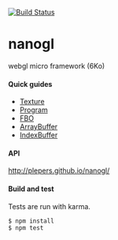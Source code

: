 [![Build Status](https://travis-ci.org/plepers/nanogl.svg?branch=master)](https://travis-ci.org/plepers/nanogl)


# nanogl
webgl micro framework (6Ko)

#### Quick guides

  - [Texture](docs/texture.md)
  - [Program](docs/program.md)
  - [FBO](docs/fbo.md)
  - [ArrayBuffer](docs/arraybuffer.md)
  - [IndexBuffer](docs/indexbuffer.md)


#### API
http://plepers.github.io/nanogl/

#### Build and test

Tests are run with karma.

```
$ npm install
$ npm test
```

